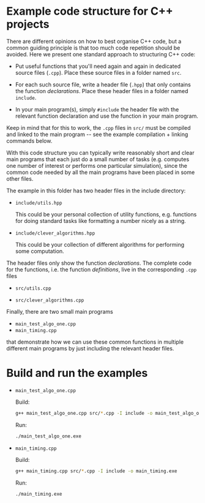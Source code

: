 # Example code structure for C++ projects

There are different opinions on how to best organise C++ code, but a common guiding 
principle is that too much code repetition should be avoided. Here we present one standard 
approach to structuring C++ code:

- Put useful functions that you'll need again and again in dedicated 
  source files (`.cpp`). Place these source files in a folder named `src`.

- For each such source file, write a header file (`.hpp`) that only contains 
  the function *declarations*. Place these header files in a folder named `include`.

- In your main program(s), simply `#include` the header file with the relevant function 
  declaration and use the function in your main program.

Keep in mind that for this to work, the `.cpp` files in `src/` must be compiled and linked 
to the main program -- see the example compilation + linking commands below.

With this code structure you can typically write reasonably short and clear main programs 
that each just do a small number of tasks (e.g. computes one number of interest or performs 
one particular simulation), since the common code needed by all the main programs have been 
placed in some other files.


The example in this folder has two header files in the include directory:

- `include/utils.hpp`

  This could be your personal collection of utility functions, e.g. functions for 
  doing standard tasks like formatting a number nicely as a string.

- `include/clever_algorithms.hpp`

  This could be your collection of different algorithms for performing some computation.

The header files only show the function *declarations*. The complete code for the functions, 
i.e. the function *definitions*, live in the corresponding `.cpp` files 

- `src/utils.cpp`

- `src/clever_algorithms.cpp`

Finally, there are two small main programs 

- `main_test_algo_one.cpp`
- `main_timing.cpp`

that demonstrate how we can use these common functions in multiple different 
main programs by just including the relevant header files.


# Build and run the examples

- `main_test_algo_one.cpp`
  
  Build: 
  ```sh
  g++ main_test_algo_one.cpp src/*.cpp -I include -o main_test_algo_one.exe
  ```
  Run: 
  ```sh
  ./main_test_algo_one.exe
  ```

- `main_timing.cpp`

    Build: 
    ```sh
    g++ main_timing.cpp src/*.cpp -I include -o main_timing.exe
    ```
    Run: 
    ```
    ./main_timing.exe
    ```

